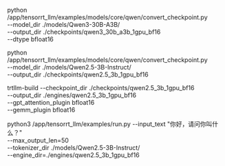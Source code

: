 python /app/tensorrt_llm/examples/models/core/qwen/convert_checkpoint.py \
    --model_dir ./models/Qwen3-30B-A3B/ \
    --output_dir ./checkpoints/qwen3_30b_a3b_1gpu_bf16 \
    --dtype bfloat16

python /app/tensorrt_llm/examples/models/core/qwen/convert_checkpoint.py \
    --model_dir ./models/Qwen2.5-3B-Instruct/ \
    --output_dir ./checkpoints/qwen2.5_3b_1gpu_bf16

trtllm-build --checkpoint_dir ./checkpoints/qwen2.5_3b_1gpu_bf16 \
    --output_dir ./engines/qwen2.5_3b_1gpu_bf16 \
    --gpt_attention_plugin bfloat16 \
    --gemm_plugin bfloat16

python3 /app/tensorrt_llm/examples/run.py --input_text "你好，请问你叫什么？" \
    --max_output_len=50 \
    --tokenizer_dir ./models/Qwen2.5-3B-Instruct/ \
    --engine_dir=./engines/qwen2.5_3b_1gpu_bf16
